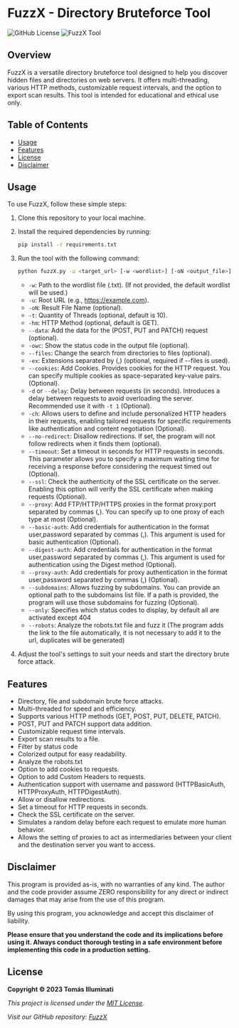 # FuzzX - Directory Bruteforce Tool

![GitHub License](https://img.shields.io/badge/License-MIT-green) ![FuzzX Tool](https://img.shields.io/badge/Tool-Fuzzing_Web-blue)

## Overview

FuzzX is a versatile directory bruteforce tool designed to help you discover hidden files and directories on web servers. It offers multi-threading, various HTTP methods, customizable request intervals, and the option to export scan results. This tool is intended for educational and ethical use only.

## Table of Contents

- [Usage](#usage)
- [Features](#features)
- [License](#license)
- [Disclaimer](#disclaimer)

## Usage

To use FuzzX, follow these simple steps:

1. Clone this repository to your local machine.

2. Install the required dependencies by running:

   ```bash
   pip install -r requirements.txt
   ```

3. Run the tool with the following command:

   ```bash
   python fuzzX.py -u <target_url> [-w <wordlist>] [-oN <output_file>] [-t <threads>] [-hm <http_method>] [--data <data=data>] [-owc] [--files] [-ex] [--cookies <example=example>] [-d or --delay <int>] [-ch <example=example>] [--auth <username,password>] [-no-redirect] [--timeout <int>] [--ssl] [--basic-auth <username,password>] [--digest-auth <username,password>] [--proxy-auth <username,password>] [--domains <path>] [--proxy <ftp/http/https://proxy:port>] [--only <200,201,204,400,401,403,404,500,502,503/> or <all>][--robots]
   ```

   - `-w`: Path to the wordlist file (.txt). (If not provided, the default wordlist will be used.)
   - `-u`: Root URL (e.g., https://example.com).
   - `-oN`: Result File Name (optional).
   - `-t`: Quantity of Threads (optional, default is 10).
   - `-hm`: HTTP Method (optional, default is GET).
   - `--data`: Add the data for the (POST, PUT and PATCH) request (optional).
   - `-owc`: Show the status code in the output file (optional).
   - `--files`: Change the search from directories to files (optional).
   - `-ex`: Extensions separated by (,) (optional, required if --files is used).
   - `--cookies`: Add Cookies. Provides cookies for the HTTP request. You can specify multiple cookies as space-separated key-value pairs. (Optional).
   - `-d` or `--delay`: Delay between requests (in seconds). Introduces a delay between requests to avoid overloading the server. Recommended use it with `-t 1` (Optional).
   - `-ch`: Allows users to define and include personalized HTTP headers in their requests, enabling tailored requests for specific requirements like authentication and content negotiation (Optional).
   - `--no-redirect`: Disallow redirections. If set, the program will not follow redirects when it finds them (optional).
   - `--timeout`: Set a timeout in seconds for HTTP requests in seconds. This parameter allows you to specify a maximum waiting time for receiving a response before considering the request timed out (Optional).
   - `--ssl`: Check the authenticity of the SSL certificate on the server. Enabling this option will verify the SSL certificate when making requests (Optional).
   - `--proxy`: Add FTP/HTTP/HTTPS proxies in the format proxy:port separated by commas (,). You can specify up to one proxy of each type at most (Optional).
   - `--basic-auth`: Add credentials for authentication in the format user,password separated by commas (,). This argument is used for basic authentication (Optional).
   - `--digest-auth`: Add credentials for authentication in the format user,password separated by commas (,). This argument is used for authentication using the Digest method (Optional).
   - `--proxy-auth`: Add credentials for proxy authentication in the format user,password separated by commas (,) (Optional).
   - `--subdomains`: Allows fuzzing by subdomains. You can provide an optional path to the subdomains list file. If a path is provided, the program will use those subdomains for fuzzing (Optional).
   - `--only`: Specifies which status codes to display, by default all are activated except 404
   - `--robots`: Analyze the robots.txt file and fuzz it (The program adds the link to the file automatically, it is not necessary to add it to the url, duplicates will be generated)


4. Adjust the tool's settings to suit your needs and start the directory brute force attack.

## Features

- Directory, file and subdomain brute force attacks.
- Multi-threaded for speed and efficiency.
- Supports various HTTP methods (GET, POST, PUT, DELETE, PATCH).
- POST, PUT and PATCH support data addition.
- Customizable request time intervals.
- Export scan results to a file.
- Filter by status code
- Colorized output for easy readability.
- Analyze the robots.txt
- Option to add cookies to requests.
- Option to add Custom Headers to requests.
- Authentication support with username and password (HTTPBasicAuth, HTTPProxyAuth, HTTPDigestAuth).
- Allow or disallow redirections.
- Set a timeout for HTTP requests in seconds.
- Check the SSL certificate on the server.
- Simulates a random delay before each request to emulate more human behavior.
- Allows the setting of proxies to act as intermediaries between your client and the destination server you want to access.
  



## Disclaimer

This program is provided as-is, with no warranties of any kind. The author and the code provider assume ZERO responsibility for any direct or indirect damages that may arise from the use of this program.

By using this program, you acknowledge and accept this disclaimer of liability.

**Please ensure that you understand the code and its implications before using it. Always conduct thorough testing in a safe environment before implementing this code in a production setting.**


## License

**Copyright © 2023 Tomás Illuminati**

*This project is licensed under the [MIT License](LICENSE).*

*Visit our GitHub repository: [FuzzX](https://github.com/tomasilluminati/FuzzX)*

